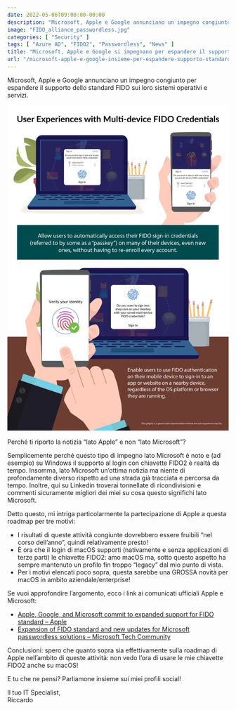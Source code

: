```yaml
---
date: 2022-05-06T09:00:00-00:00
description: "Microsoft, Apple e Google annunciano un impegno congiunto per espandere il supporto dello standard FIDO sui loro sistemi operativi e servizi."
image: "FIDO_alliance_passwordless.jpg"
categories: [ "Security" ]
tags: [ "Azure AD", "FIDO2", "Passwordless", "News" ]
title: "Microsoft, Apple e Google si impegnano per espandere il supporto allo standard FIDO e all’autenticazione passwordless"
url: "/microsoft-apple-e-google-insieme-per-espandere-supporto-standard-fido-autenticazione-passwordless"
---
```

Microsoft, Apple e Google annunciano un impegno congiunto per espandere il supporto dello standard FIDO sui loro sistemi operativi e servizi.

![FIDO Alliance Passwordless](FIDO_alliance_passwordless.jpg)

Perché ti riporto la notizia “lato Apple” e non “lato Microsoft”?

Semplicemente perché questo tipo di impegno lato Microsoft è noto e (ad esempio) su Windows il supporto al login con chiavette FIDO2 è realtà da tempo. Insomma, lato Microsoft un’ottima notizia ma niente di profondamente diverso rispetto ad una strada già tracciata e percorsa da tempo. Inoltre, qui su Linkedin troverai tonnellate di ricondivisioni e commenti sicuramente migliori dei miei su cosa questo significhi lato Microsoft.

Detto questo, mi intriga particolarmente la partecipazione di Apple a questa roadmap per tre motivi:
- I risultati di queste attività congiunte dovrebbero essere fruibili “nel corso dell’anno”, quindi relativamente presto!
- È ora che il login di macOS supporti (nativamente e senza applicazioni di terze parti) le chiavette FIDO2: amo macOS ma, sotto questo aspetto ha sempre mantenuto un profilo fin troppo “legacy” dal mio punto di vista.
- Per i motivi elencati poco sopra, questa sarebbe una GROSSA novità per macOS in ambito aziendale/enterprise!

Se vuoi approfondire l’argomento, ecco i link ai comunicati ufficiali Apple e Microsoft:
- [Apple, Google, and Microsoft commit to expanded support for FIDO standard – Apple](https://www.apple.com/newsroom/2022/05/apple-google-and-microsoft-commit-to-expanded-support-for-fido-standard/)
- [Expansion of FIDO standard and new updates for Microsoft passwordless solutions – Microsoft Tech Community](https://techcommunity.microsoft.com/t5/azure-active-directory-identity/expansion-of-fido-standard-and-new-updates-for-microsoft/ba-p/3290633)

Conclusioni: spero che quanto sopra sia effettivamente sulla roadmap di Apple nell’ambito di queste attività: non vedo l’ora di usare le mie chiavette FIDO2 anche su macOS!

E tu che ne pensi? Parliamone insieme sui miei profili social!

Il tuo IT Specialist,  
Riccardo